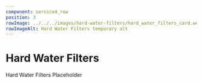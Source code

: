 ```yaml
---
component: service4_row
position: 3
rowImage: ../../../images/hard-water-filters/hard_water_filters_card.webp
rowImageAlt: Hard Water Filters temporary alt
---
```

#  Hard Water Filters

Hard Water Filters Placeholder
